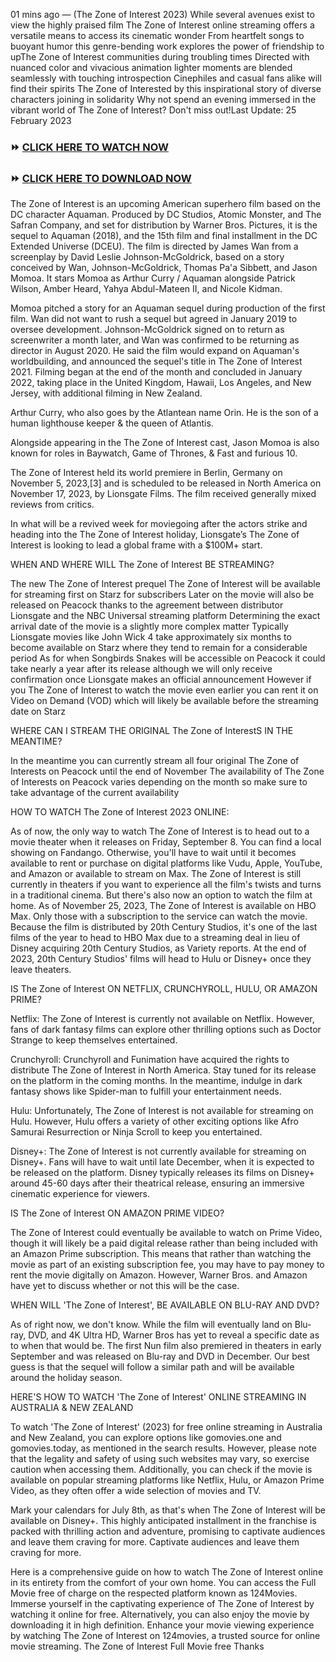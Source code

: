 01 mins ago — (The Zone of Interest 2023) While several avenues exist to view the highly praised film The Zone of Interest online streaming offers a versatile means to access its cinematic wonder From heartfelt songs to buoyant humor this genre-bending work explores the power of friendship to upThe Zone of Interest communities during troubling times Directed with nuanced color and vivacious animation lighter moments are blended seamlessly with touching introspection Cinephiles and casual fans alike will find their spirits The Zone of Interested by this inspirational story of diverse characters joining in solidarity Why not spend an evening immersed in the vibrant world of The Zone of Interest? Don't miss out!Last Update: 25 February 2023


### **⏩ [CLICK HERE TO WATCH NOW](https://hotflix-32.org/movie/1032372/cold-meat)**


### **⏩ [CLICK HERE TO DOWNLOAD NOW](https://hotflix-32.org/movie/1032372/cold-meat)**


The Zone of Interest is an upcoming American superhero film based on the DC character Aquaman. Produced by DC Studios, Atomic Monster, and The Safran Company, and set for distribution by Warner Bros. Pictures, it is the sequel to Aquaman (2018), and the 15th film and final installment in the DC Extended Universe (DCEU). The film is directed by James Wan from a screenplay by David Leslie Johnson-McGoldrick, based on a story conceived by Wan, Johnson-McGoldrick, Thomas Pa'a Sibbett, and Jason Momoa. It stars Momoa as Arthur Curry / Aquaman alongside Patrick Wilson, Amber Heard, Yahya Abdul-Mateen II, and Nicole Kidman.


Momoa pitched a story for an Aquaman sequel during production of the first film. Wan did not want to rush a sequel but agreed in January 2019 to oversee development. Johnson-McGoldrick signed on to return as screenwriter a month later, and Wan was confirmed to be returning as director in August 2020. He said the film would expand on Aquaman's worldbuilding, and announced the sequel's title in The Zone of Interest 2021. Filming began at the end of the month and concluded in January 2022, taking place in the United Kingdom, Hawaii, Los Angeles, and New Jersey, with additional filming in New Zealand.


Arthur Curry, who also goes by the Atlantean name Orin. He is the son of a human lighthouse keeper & the queen of Atlantis.


Alongside appearing in the The Zone of Interest cast, Jason Momoa is also known for roles in Baywatch, Game of Thrones, & Fast and furious 10.


The Zone of Interest held its world premiere in Berlin, Germany on November 5, 2023,[3] and is scheduled to be released in North America on November 17, 2023, by Lionsgate Films. The film received generally mixed reviews from critics.


In what will be a revived week for moviegoing after the actors strike and heading into the The Zone of Interest holiday, Lionsgate’s The Zone of Interest is looking to lead a global frame with a $100M+ start.


WHEN AND WHERE WILL The Zone of Interest BE STREAMING?


The new The Zone of Interest prequel The Zone of Interest will be available for streaming first on Starz for subscribers Later on the movie will also be released on Peacock thanks to the agreement between distributor Lionsgate and the NBC Universal streaming platform Determining the exact arrival date of the movie is a slightly more complex matter Typically Lionsgate movies like John Wick 4 take approximately six months to become available on Starz where they tend to remain for a considerable period As for when Songbirds Snakes will be accessible on Peacock it could take nearly a year after its release although we will only receive confirmation once Lionsgate makes an official announcement However if you The Zone of Interest to watch the movie even earlier you can rent it on Video on Demand (VOD) which will likely be available before the streaming date on Starz


WHERE CAN I STREAM THE ORIGINAL The Zone of InterestS IN THE MEANTIME?


In the meantime you can currently stream all four original The Zone of Interests on Peacock until the end of November The availability of The Zone of Interests on Peacock varies depending on the month so make sure to take advantage of the current availability


HOW TO WATCH The Zone of Interest 2023 ONLINE:


As of now, the only way to watch The Zone of Interest is to head out to a movie theater when it releases on Friday, September 8. You can find a local showing on Fandango. Otherwise, you'll have to wait until it becomes available to rent or purchase on digital platforms like Vudu, Apple, YouTube, and Amazon or available to stream on Max. The Zone of Interest is still currently in theaters if you want to experience all the film's twists and turns in a traditional cinema. But there's also now an option to watch the film at home. As of November 25, 2023, The Zone of Interest is available on HBO Max. Only those with a subscription to the service can watch the movie. Because the film is distributed by 20th Century Studios, it's one of the last films of the year to head to HBO Max due to a streaming deal in lieu of Disney acquiring 20th Century Studios, as Variety reports. At the end of 2023, 20th Century Studios' films will head to Hulu or Disney+ once they leave theaters.


IS The Zone of Interest ON NETFLIX, CRUNCHYROLL, HULU, OR AMAZON PRIME?


Netflix: The Zone of Interest is currently not available on Netflix. However, fans of dark fantasy films can explore other thrilling options such as Doctor Strange to keep themselves entertained.


Crunchyroll: Crunchyroll and Funimation have acquired the rights to distribute The Zone of Interest in North America. Stay tuned for its release on the platform in the coming months. In the meantime, indulge in dark fantasy shows like Spider-man to fulfill your entertainment needs.


Hulu: Unfortunately, The Zone of Interest is not available for streaming on Hulu. However, Hulu offers a variety of other exciting options like Afro Samurai Resurrection or Ninja Scroll to keep you entertained.


Disney+: The Zone of Interest is not currently available for streaming on Disney+. Fans will have to wait until late December, when it is expected to be released on the platform. Disney typically releases its films on Disney+ around 45-60 days after their theatrical release, ensuring an immersive cinematic experience for viewers.


IS The Zone of Interest ON AMAZON PRIME VIDEO?


The Zone of Interest could eventually be available to watch on Prime Video, though it will likely be a paid digital release rather than being included with an Amazon Prime subscription. This means that rather than watching the movie as part of an existing subscription fee, you may have to pay money to rent the movie digitally on Amazon. However, Warner Bros. and Amazon have yet to discuss whether or not this will be the case.


WHEN WILL 'The Zone of Interest', BE AVAILABLE ON BLU-RAY AND DVD?


As of right now, we don't know. While the film will eventually land on Blu-ray, DVD, and 4K Ultra HD, Warner Bros has yet to reveal a specific date as to when that would be. The first Nun film also premiered in theaters in early September and was released on Blu-ray and DVD in December. Our best guess is that the sequel will follow a similar path and will be available around the holiday season.


HERE'S HOW TO WATCH 'The Zone of Interest' ONLINE STREAMING IN AUSTRALIA & NEW ZEALAND


To watch 'The Zone of Interest' (2023) for free online streaming in Australia and New Zealand, you can explore options like gomovies.one and gomovies.today, as mentioned in the search results. However, please note that the legality and safety of using such websites may vary, so exercise caution when accessing them. Additionally, you can check if the movie is available on popular streaming platforms like Netflix, Hulu, or Amazon Prime Video, as they often offer a wide selection of movies and TV.


Mark your calendars for July 8th, as that's when The Zone of Interest will be available on Disney+. This highly anticipated installment in the franchise is packed with thrilling action and adventure, promising to captivate audiences and leave them craving for more. Captivate audiences and leave them craving for more.


Here is a comprehensive guide on how to watch The Zone of Interest online in its entirety from the comfort of your own home. You can access the Full Movie free of charge on the respected platform known as 124Movies. Immerse yourself in the captivating experience of The Zone of Interest by watching it online for free. Alternatively, you can also enjoy the movie by downloading it in high definition. Enhance your movie viewing experience by watching The Zone of Interest on 124movies, a trusted source for online movie streaming. The Zone of Interest Full Movie free Thanks
